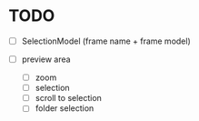 # TODO

- [ ] SelectionModel (frame name + frame model)

- [ ] preview area
	- [ ] zoom
	- [ ] selection
	- [ ] scroll to selection
	- [ ] folder selection